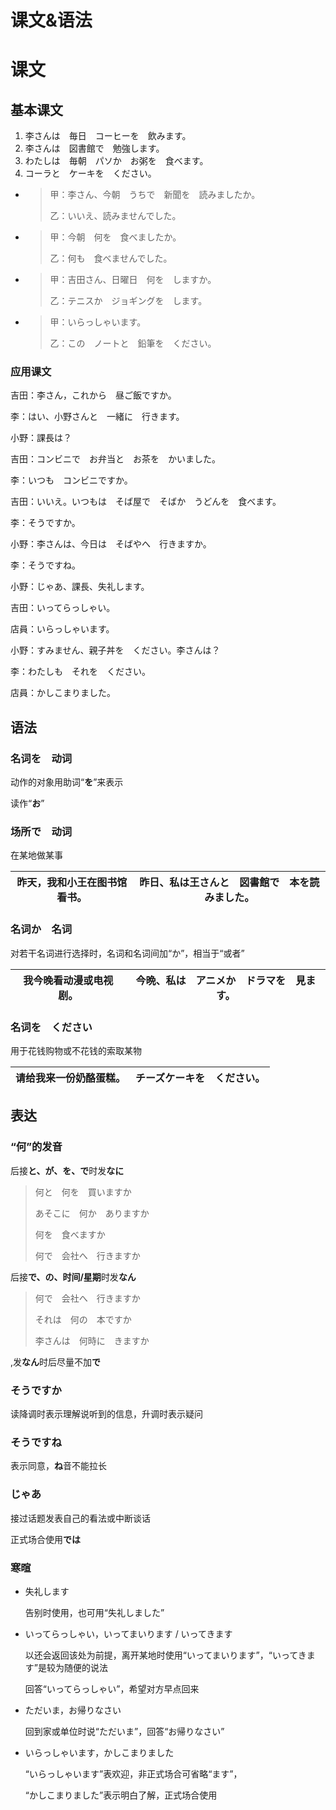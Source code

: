 # 课文&语法

# 课文

## 基本课文

1. 李さんは　毎日　コーヒーを　飲みます。
2. 李さんは　図書館で　勉強します。
3. わたしは　毎朝　パソか　お粥を　食べます。
4. コーラと　ケーキを　ください。



- > 甲：李さん、今朝　うちで　新聞を　読みましたか。
  > 
  > 乙：いいえ、読みませんでした。
  > 

- > 甲：今朝　何を　食べましたか。
  > 
  > 乙：何も　食べませんでした。
  > 

- > 甲：吉田さん、日曜日　何を　しますか。
  > 
  > 乙：テニスか　ジョギングを　します。
  > 

- > 甲：いらっしゃいます。
  >
  > 乙：この　ノートと　鉛筆を　ください。

### 应用课文

吉田：李さん，これから　昼ご飯ですか。

李：はい、小野さんと　一緒に　行きます。

小野：課長は？

吉田：コンビニで　お弁当と　お茶を　かいました。

李：いつも　コンビニですか。

吉田：いいえ。いつもは　そば屋で　そばか　うどんを　食べます。

李：そうですか。

小野：李さんは、今日は　そばやへ　行きますか。

李：そうですね。

小野：じゃあ、課長、失礼します。

吉田：いってらっしゃい。



店員：いらっしゃいます。

小野：すみません、親子丼を　ください。李さんは？

李：わたしも　それを　ください。

店員：かしこまりました。

## 语法

### 名词を　动词

动作的对象用助词“**を**”来表示

读作“**お**”

### 场所で　动词

在某地做某事

| 昨天，我和小王在图书馆看书。 | 昨日、私は王さんと　図書館で　本を読みました。 |
| ---------------------------- | ---------------------------------------------- |

### 名词か　名词

对若干名词进行选择时，名词和名词间加“か”，相当于“或者”

| 我今晚看动漫或电视剧。 | 今晩、私は　アニメか　ドラマを　見ます。 |
| ---------------------- | ---------------------------------------- |

### 名词を　ください

用于花钱购物或不花钱的索取某物

| 请给我来一份奶酪蛋糕。 | チーズケーキを　ください。 |
| ---------------------- | -------------------------- |

## 表达

### “何”的发音

后接**と、が、を、で**时发**なに**

> 何と　何を　買いますか
>
> あそこに　何か　ありますか
>
> 何を　食べますか
>
> 何で　会社へ　行きますか

后接**で、の、时间/星期**时发**なん**

> 何で　会社へ　行きますか
>
> それは　何の　本ですか
>
> 李さんは　何時に　きますか

,发**なん**时后尽量不加**で**

### そうですか

读降调时表示理解说听到的信息，升调时表示疑问

### そうですね

表示同意，**ね**音不能拉长

### じゃあ

接过话题发表自己的看法或中断谈话

正式场合使用**では**

### 寒暄

- 失礼します

  告别时使用，也可用“失礼しました”

- いってらっしゃい，いってまいります / いってきます

  以还会返回该处为前提，离开某地时使用“いってまいります”，“いってきます”是较为随便的说法

  回答“いってらっしゃい”，希望对方早点回来

- ただいま，お帰りなさい

  回到家或单位时说“ただいま”，回答“お帰りなさい”

- いらっしゃいます，かしこまりました

  “いらっしゃいます”表欢迎，非正式场合可省略“ます”，

  “かしこまりました”表示明白了解，正式场合使用
